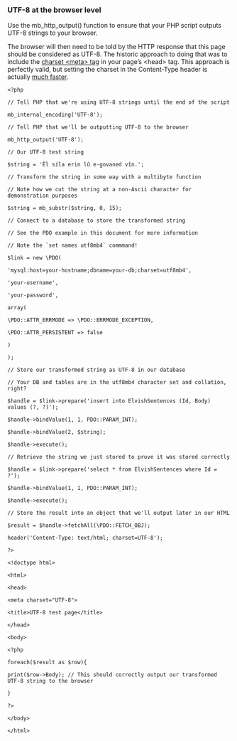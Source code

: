 ### UTF-8 at the browser level

Use the mb\_http\_output\(\) function to ensure that your PHP script outputs UTF-8 strings to your browser.

The browser will then need to be told by the HTTP response that this page should be considered as UTF-8. The historic approach to doing that was to include the [charset &lt;meta&gt; tag](http://htmlpurifier.org/docs/enduser-utf8.html) in your page’s &lt;head&gt; tag. This approach is perfectly valid, but setting the charset in the Content-Type header is actually [much faster](https://developers.google.com/speed/docs/best-practices/rendering#SpecifyCharsetEarly).

`<?php`

`// Tell PHP that we're using UTF-8 strings until the end of the script`

`mb_internal_encoding('UTF-8');`

`// Tell PHP that we'll be outputting UTF-8 to the browser`

`mb_http_output('UTF-8');`

`// Our UTF-8 test string`

`$string = 'Êl síla erin lû e-govaned vîn.';`

`// Transform the string in some way with a multibyte function`

`// Note how we cut the string at a non-Ascii character for demonstration purposes`

`$string = mb_substr($string, 0, 15);`

`// Connect to a database to store the transformed string`

`// See the PDO example in this document for more information`

``// Note the `set names utf8mb4` commmand!``

`$link = new \PDO(`

`'mysql:host=your-hostname;dbname=your-db;charset=utf8mb4',`

`'your-username',`

`'your-password',`

`array(`

`\PDO::ATTR_ERRMODE => \PDO::ERRMODE_EXCEPTION,`

`\PDO::ATTR_PERSISTENT => false`

`)`

`);`

`// Store our transformed string as UTF-8 in our database`

`// Your DB and tables are in the utf8mb4 character set and collation, right?`

`$handle = $link->prepare('insert into ElvishSentences (Id, Body) values (?, ?)');`

`$handle->bindValue(1, 1, PDO::PARAM_INT);`

`$handle->bindValue(2, $string);`

`$handle->execute();`

`// Retrieve the string we just stored to prove it was stored correctly`

`$handle = $link->prepare('select * from ElvishSentences where Id = ?');`

`$handle->bindValue(1, 1, PDO::PARAM_INT);`

`$handle->execute();`

`// Store the result into an object that we'll output later in our HTML`

`$result = $handle->fetchAll(\PDO::FETCH_OBJ);`

`header('Content-Type: text/html; charset=UTF-8');`

`?>`

`<!doctype html>`

`<html>`

`<head>`

`<meta charset="UTF-8">`

`<title>UTF-8 test page</title>`

`</head>`

`<body>`

`<?php`

`foreach($result as $row){`

`print($row->Body); // This should correctly output our transformed UTF-8 string to the browser`

`}`

`?>`

`</body>`

`</html>`

